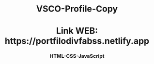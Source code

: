 <h1 align="center">VSCO-Profile-Copy</h1>
<h1 align="center">Link WEB: https://portfilodivfabss.netlify.app</h1>
<h3 align="center">HTML-CSS-JavaScript</h3>
